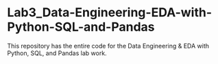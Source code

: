 # Lab3_Data-Engineering-EDA-with-Python-SQL-and-Pandas
This repository has the entire code for the Data Engineering &amp; EDA with Python, SQL, and Pandas lab work.
